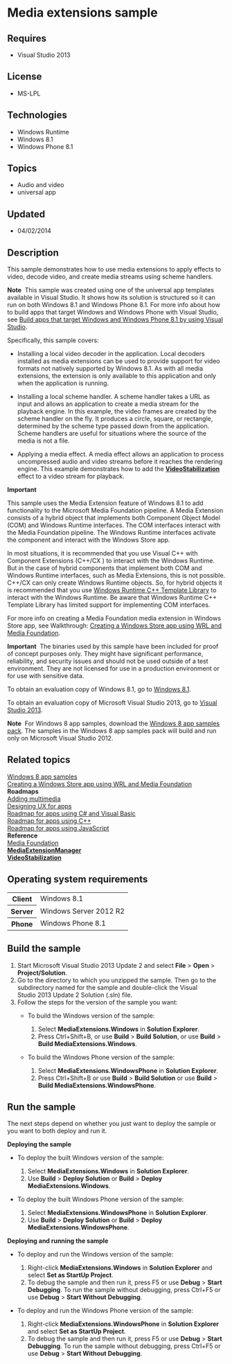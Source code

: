 # Media extensions sample
## Requires
- Visual Studio 2013
## License
- MS-LPL
## Technologies
- Windows Runtime
- Windows 8.1
- Windows Phone 8.1
## Topics
- Audio and video
- universal app
## Updated
- 04/02/2014
## Description

<div id="mainSection">
<p>This sample demonstrates how to use media extensions to apply effects to video, decode video, and create media streams using scheme handlers.
</p>
<p class="note"><b>Note</b>&nbsp;&nbsp;This sample was created using one of the universal app templates available in Visual Studio. It shows how its solution is structured so it can run on both Windows&nbsp;8.1 and Windows Phone 8.1. For more info about how to build apps
 that target Windows and Windows Phone with Visual Studio, see <a href="http://msdn.microsoft.com/library/windows/apps/dn609832">
Build apps that target Windows and Windows Phone 8.1 by using Visual Studio</a>.</p>
<p>Specifically, this sample covers: </p>
<ul>
<li>
<p>Installing a local video decoder in the application. Local decoders installed as media extensions can be used to provide support for video formats not natively supported by Windows&nbsp;8.1. As with all media extensions, the extension is only available to this
 application and only when the application is running. </p>
</li><li>
<p>Installing a local scheme handler. A scheme handler takes a URL as input and allows an application to create a media stream for the playback engine. In this example, the video frames are created by the scheme handler on the fly. It produces a circle, square,
 or rectangle, determined by the scheme type passed down from the application. Scheme handlers are useful for situations where the source of the media is not a file.</p>
</li><li>
<p>Applying a media effect. A media effect allows an application to process uncompressed audio and video streams before it reaches the rendering engine. This example demonstrates how to add the
<a href="http://msdn.microsoft.com/library/windows/apps/hh700862"><b>VideoStabilization</b></a> effect to a video stream for playback.
</p>
</li></ul>
<p></p>
<p class="note"><b>Important</b>&nbsp;&nbsp; </p>
<p class="note">This sample uses the Media Extension feature of Windows&nbsp;8.1 to add functionality to the Microsoft Media Foundation pipeline. A Media Extension consists of a hybrid object that implements both Component Object Model (COM) and Windows Runtime
 interfaces. The COM interfaces interact with the Media Foundation pipeline. The Windows Runtime interfaces activate the component and interact with the Windows Store app.</p>
<p class="note">In most situations, it is recommended that you use Visual C&#43;&#43; with Component Extensions (C&#43;&#43;/CX ) to interact with the Windows Runtime. But in the case of hybrid components that implement both COM and Windows Runtime interfaces, such as Media
 Extensions, this is not possible. C&#43;&#43;/CX can only create Windows Runtime objects. So, for hybrid objects it is recommended that you use
<a href="http://go.microsoft.com/fwlink/p/?linkid=243149">Windows Runtime C&#43;&#43; Template Library</a> to interact with the Windows Runtime. Be aware that Windows Runtime C&#43;&#43; Template Library has limited support for implementing COM interfaces.</p>
<p class="note">For more info on creating a Media Foundation media extension in Windows Store app, see Walkthrough:
<a href="http://go.microsoft.com/fwlink/p/?LinkID=309355">Creating a Windows Store app using WRL and Media Foundation</a>.</p>
<p></p>
<p class="note"><b>Important</b>&nbsp;&nbsp;The binaries used by this sample have been included for proof of concept purposes only. They might have significant performance, reliability, and security issues and should not be used outside of a test environment. They
 are not licensed for use in a production environment or for use with sensitive data.</p>
<p>To obtain an evaluation copy of Windows&nbsp;8.1, go to <a href="http://go.microsoft.com/fwlink/p/?linkid=301696">
Windows&nbsp;8.1</a>.</p>
<p>To obtain an evaluation copy of Microsoft Visual Studio&nbsp;2013, go to <a href="http://go.microsoft.com/fwlink/p/?linkid=301697">
Visual Studio&nbsp;2013</a>.</p>
<p></p>
<p class="note"><b>Note</b>&nbsp;&nbsp;For Windows&nbsp;8 app samples, download the <a href="http://go.microsoft.com/fwlink/p/?LinkId=301698">
Windows&nbsp;8 app samples pack</a>. The samples in the Windows&nbsp;8 app samples pack will build and run only on Microsoft Visual Studio&nbsp;2012.</p>
<p></p>
<h2><a id="related_topics"></a>Related topics</h2>
<dl><dt><a href="http://go.microsoft.com/fwlink/p/?LinkID=227694">Windows 8 app samples</a>
</dt><dt><a href="http://go.microsoft.com/fwlink/p/?LinkID=309355">Creating a Windows Store app using WRL and Media Foundation</a>
</dt><dt><b>Roadmaps</b> </dt><dt><a href="http://msdn.microsoft.com/library/windows/apps/hh465134">Adding multimedia</a>
</dt><dt><a href="http://msdn.microsoft.com/library/windows/apps/hh767284">Designing UX for apps</a>
</dt><dt><a href="http://msdn.microsoft.com/library/windows/apps/br229583">Roadmap for apps using C# and Visual Basic</a>
</dt><dt><a href="http://msdn.microsoft.com/library/windows/apps/hh700360">Roadmap for apps using C&#43;&#43;</a>
</dt><dt><a href="http://msdn.microsoft.com/library/windows/apps/hh465037">Roadmap for apps using JavaScript</a>
</dt><dt><b>Reference</b> </dt><dt><a href="http://msdn.microsoft.com/library/windows/apps/ms694197">Media Foundation</a>
</dt><dt><a href="http://msdn.microsoft.com/library/windows/apps/br240987"><b>MediaExtensionManager</b></a>
</dt><dt><a href="http://msdn.microsoft.com/library/windows/apps/hh700862"><b>VideoStabilization</b></a>
</dt></dl>
<h2>Operating system requirements</h2>
<table>
<tbody>
<tr>
<th>Client</th>
<td><dt>Windows&nbsp;8.1 </dt></td>
</tr>
<tr>
<th>Server</th>
<td><dt>Windows Server&nbsp;2012&nbsp;R2 </dt></td>
</tr>
<tr>
<th>Phone</th>
<td><dt>Windows Phone 8.1 </dt></td>
</tr>
</tbody>
</table>
<h2>Build the sample</h2>
<p></p>
<ol>
<li>Start Microsoft Visual Studio&nbsp;2013 Update&nbsp;2 and select <b>File</b> &gt; <b>Open</b> &gt;
<b>Project/Solution</b>. </li><li>Go to the directory to which you unzipped the sample. Then go to the subdirectory named for the sample and double-click the Visual Studio&nbsp;2013 Update&nbsp;2 Solution (.sln) file.
</li><li>Follow the steps for the version of the sample you want:
<ul>
<li>
<p>To build the Windows version of the sample:</p>
<ol>
<li>Select <b>MediaExtensions.Windows</b> in <b>Solution Explorer</b>. </li><li>Press Ctrl&#43;Shift&#43;B, or use <b>Build</b> &gt; <b>Build Solution</b>, or use <b>
Build</b> &gt; <b>Build MediaExtensions.Windows</b>. </li></ol>
</li><li>
<p>To build the Windows Phone version of the sample:</p>
<ol>
<li>Select <b>MediaExtensions.WindowsPhone</b> in <b>Solution Explorer</b>. </li><li>Press Ctrl&#43;Shift&#43;B or use <b>Build</b> &gt; <b>Build Solution</b> or use <b>Build</b> &gt;
<b>Build MediaExtensions.WindowsPhone</b>. </li></ol>
</li></ul>
</li></ol>
<p></p>
<h2>Run the sample</h2>
<p>The next steps depend on whether you just want to deploy the sample or you want to both deploy and run it.</p>
<p><b>Deploying the sample</b></p>
<ul>
<li>
<p>To deploy the built Windows version of the sample:</p>
<ol>
<li>Select <b>MediaExtensions.Windows</b> in <b>Solution Explorer</b>. </li><li>Use <b>Build</b> &gt; <b>Deploy Solution</b> or <b>Build</b> &gt; <b>Deploy MediaExtensions.Windows</b>.
</li></ol>
</li><li>
<p>To deploy the built Windows Phone version of the sample:</p>
<ol>
<li>Select <b>MediaExtensions.WindowsPhone</b> in <b>Solution Explorer</b>. </li><li>Use <b>Build</b> &gt; <b>Deploy Solution</b> or <b>Build</b> &gt; <b>Deploy MediaExtensions.WindowsPhone</b>.
</li></ol>
</li></ul>
<p><b>Deploying and running the sample</b></p>
<ul>
<li>
<p>To deploy and run the Windows version of the sample:</p>
<ol>
<li>Right-click <b>MediaExtensions.Windows</b> in <b>Solution Explorer</b> and select
<b>Set as StartUp Project</b>. </li><li>To debug the sample and then run it, press F5 or use <b>Debug</b> &gt; <b>Start Debugging</b>. To run the sample without debugging, press Ctrl&#43;F5 or use
<b>Debug</b> &gt; <b>Start Without Debugging</b>. </li></ol>
</li><li>
<p>To deploy and run the Windows Phone version of the sample:</p>
<ol>
<li>Right-click <b>MediaExtensions.WindowsPhone</b> in <b>Solution Explorer</b> and select
<b>Set as StartUp Project</b>. </li><li>To debug the sample and then run it, press F5 or use <b>Debug</b> &gt; <b>Start Debugging</b>. To run the sample without debugging, press Ctrl&#43;F5 or use
<b>Debug</b> &gt; <b>Start Without Debugging</b>. </li></ol>
</li></ul>
</div>
